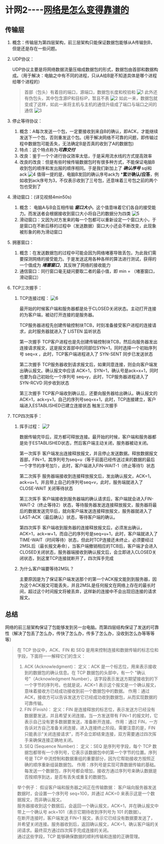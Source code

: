 # 计网2----[网络是怎么变得靠谱的](https://www.bilibili.com/video/BV1WT6SYXE2S?spm_id_from=333.788.videopod.sections&vd_source=8006c942c83239b33f1f777c7bc63b84)

## 传输层

1. 概念：传输层为第四层架构，前三层架构只能保证数据包能够从A传输到B，但是还是存在一些问题。

2. UDP协议：
   
   UDP协议主要是将网络数据流量压缩成数据包的形式，数据包由首部和数据构成。（用于解决：电脑之中有不同的进程，只从A给B是不知道具体是哪个进程给哪个进程的）
   
    > 首部（包头）有着目的端口，源端口，数据包长度和校验和
        ![1](pic\UDP包头.png)
    此外还有伪包头，其中包含源IP和目标IP，暂且不表
        ![2](pic\UDP数据包.png)
    > 如此一来，数据包就变成了这样，如此一来将主机与主机的通信升级成了端口与端口之间的通信
        ![3](pic\数据包3.png)

3. 停止等待协议：
   
   1. 概念：A每次发送一个包，一定要接收到来自B的确认，即ACK，才能继续发送下一个包，否则重发这个包。(用于解决网络不可靠的问题，即传输过程中数据包可能丢失，无法确定B是否真的收到了A的数据包)
   2. 特点：这个特点称为***可靠交付***
   3. 改良：鉴于一个个进行协议效率太低，于是采用流水线的方式提高效率
   4. 改良的改良：但是有些时候传输数据包时有很多种方式，不能保证电脑B收到包的顺序和发出报的顺序相同。于是我们新加上了 ***确认序号*** sql和ack
    ![4](pic\确认序号.png)
    值得一提的是，电脑B发回的确认序号ack为 ***累计确认/应答**，例如收到ack序号为3，不仅表示收到了三号包，还意味着三号包之前的两个包也受到了

4. 滑动窗口：(详见视频4min50s)
   
   1. 概念： 电脑A与B会互相传输 ***窗口大小***，这个值意味着它们各自的接受能力。而发送者会根据接收到窗口大小将自己的数据分为四类
    ![5](pic\滑动窗口.png)
   2. 滑动窗口：又因为对方发来的每一个包都可以重新设定一个窗口大小，于是窗口在不断后移的过程中（发送数据）窗口大小还会不断改变，此现象被形象的称为滑动窗口

5. 拥塞窗口：
    1. 概念：在发送数据包的过程中可能会因为网络堵塞导致丢包，为此我们需要探测网络的接受能力。于是发送这用各种各样的算法进行测试，获得的一个值成为 ***堵塞窗口***，其反映了网络的接收能力
    2. 通信窗口：同行窗口毫无疑问要取二者的最小值，即 min = （堵塞窗口，滑动窗口）

6. TCP三次握手：
    1. TCP连接过程：
        ![6](pic\三次握手.png)
    
        最开始的时候客户端和服务器都是处于CLOSED关闭状态。主动打开连接的为客户端，被动打开连接的是服务器。
    
        TCP服务器进程先创建传输控制块TCB，时刻准备接受客户进程的连接请求，此时服务器就进入了 LISTEN 监听状态

        第一次握手 TCP客户进程也是先创建传输控制块TCB，然后向服务器发出连接请求报文，这是报文首部中的同部位SYN=1，同时选择一个初始序列号 seq=x ，此时，TCP客户端进程进入了 SYN-SENT 同步已发送状态

        第二次握手 TCP服务器收到请求报文后，如果同意连接，则会向客户端发出确认报文。确认报文中应该 ACK=1，SYN=1，确认号是ack=x+1，同时也要为自己初始化一个序列号 seq=y，此时，TCP服务器进程进入了 SYN-RCVD 同步收到状态

        第三次握手 TCP客户端收到确认后，还要向服务器给出确认。确认报文的ACK=1，ack=y+1，自己的序列号seq=x+1，此时，TCP连接建立，客户端进入ESTABLISHED已建立连接状态 触发三次握手

7. TCP四次挥手：
    1. 挥手过程： 
        ![7](pic\四次挥手.png)
    
        数据传输完毕后，双方都可释放连接。最开始的时候，客户端和服务器都是处于ESTABLISHED状态，然后客户端主动关闭，服务器被动关闭。

        第一次挥手 客户端发出连接释放报文，并且停止发送数据。释放数据报文首部，FIN=1，其序列号为seq=u（等于前面已经传送过来的数据的最后一个字节的序号加1），此时，客户端进入FIN-WAIT-1（终止等待1）状态

        第二次挥手 服务器端接收到连接释放报文后，发出确认报文，ACK=1，ack=u+1，并且带上自己的序列号seq=v，此时，服务端就进入了CLOSE-WAIT 关闭等待状态

        第三次挥手 客户端接收到服务器端的确认请求后，客户端就会进入FIN-WAIT-2（终止等待2）状态，等待服务器发送连接释放报文，服务器将最后的数据发送完毕后，就向客户端发送连接释放报文，服务器就进入了LAST-ACK（最后确认）状态，等待客户端的确认。

        第四次挥手 客户端收到服务器的连接释放报文后，必须发出确认，ACK=1，ack=w+1，而自己的序列号是seq=u+1，此时，客户端就进入了TIME-WAIT（时间等待）状态，但此时TCP连接还未终止，必须要经过2MSL后（最长报文寿命），当客户端撤销相应的TCB后，客户端才会进入CLOSED关闭状态，服务器端接收到确认报文后，会立即进入CLOSED关闭状态，到这里TCP连接就断开了，四次挥手完成

    2. 为什么客户端要等待2MSL？
        
        主要原因是为了保证客户端发送那个的第一个ACK报文能到到服务器，因为这个ACK报文可能丢失，并且2MSL是任何报文在网络上存在的最长时间，超过这个时间报文将被丢弃，这样新的连接中不会出现旧连接的请求报文。

## 总结
网络的前三层架构保证了包能够发到另一台电脑。而第四层结构保证了发送的可靠性（解决了包丢了怎么办，传快了怎么办，传多了怎么办，没收到怎么办等等等等）

> 在 TCP 协议中，ACK、FIN 和 SEQ 是用来控制连接和数据传输的标志位和字段，下面将一一解释它们的含义：
> 1. ACK (Acknowledgment)：
定义：ACK 是一个标志位，用来表示接收到的数据包的确认信息。在 TCP 数据包的头部中，有一个 "确认号"（Acknowledgment Number），该字段表示发送方期望接收到的下一个字节的序列号。也就是说，ACK=1 表示这个报文是一个确认报文，意味着接收方已经成功接收到前一个数据包中的数据。
作用：通过 ACK，接收方可以告诉发送方它已经成功收到数据包，从而实现数据的可靠传输。
> 2. FIN (Finish)：
定义：FIN 是连接释放的标志位，表示发送方已经没有数据要发送，并且希望关闭连接。当一方发送带有 FIN=1 的报文时，它表示自己没有更多数据要发送，准备断开连接。
作用：通过 FIN，一方告诉对方自己准备关闭连接，进入连接终止阶段。需要注意的是，FIN 只能表示“关闭连接请求”，而不会立即结束连接，双方需要通过四次挥手来确保连接正确地关闭。
> 3. SEQ (Sequence Number)：
定义：SEQ 是序列号字段，每个 TCP 数据包都带有一个序列号，它表示该数据包中的第一个字节的位置。序列号是 TCP 中流控制和数据重组的重要部分，因为它帮助接收方按照正确的顺序重新组装数据包。
作用：序列号是实现可靠数据传输的基础。每发送一个数据包，序列号都会增加，接收方通过序列号来确认数据是否按顺序到达，是否有丢失或重复的数据包。

> 举个例子：
假设客户端和服务器之间正在传输数据：
客户端向服务器发送数据时，会设置一个序列号 seq=100，并通过 ACK=0 来表示这是一个数据报文，而非确认报文。  
服务器接收到这个数据后，会返回一个确认报文，ACK=1，并在确认报文中带上一个确认号 ack=101（表示它期待收到序列号为 101 的数据）。  
在断开连接时，客户端发送 FIN=1 报文，表示它已经没有数据要发送了，并希望关闭连接。服务器收到后，返回确认报文，ACK=1，确认客户端的关闭请求。最终双方通过四次挥手完成连接的关闭。  
通过这些字段，TCP 能够确保数据的顺利传输和连接的正确管理。